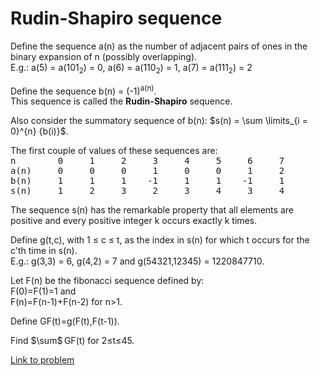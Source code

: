 # Rudin-Shapiro sequence

<p>Define the sequence a(n) as the number of adjacent pairs of ones in the binary expansion of n (possibly overlapping).
<br />E.g.: a(5) = a(101<sub>2</sub>) = 0, a(6) = a(110<sub>2</sub>) = 1, a(7) = a(111<sub>2</sub>) = 2</p>

<p>Define the sequence b(n) = (-1)<sup>a(n)</sup>.
<br />This sequence is called the <b>Rudin-Shapiro</b> sequence.</p>
<p>Also consider the summatory sequence of b(n): $s(n) = \sum \limits_{i = 0}^{n} {b(i)}$.</p>

<p>The first couple of values of these sequences are:
<br /><tt>n        0     1     2     3     4     5     6     7
<br />a(n)     0     0     0     1     0     0     1     2
<br />b(n)     1     1     1    -1     1     1    -1     1
<br />s(n)     1     2     3     2     3     4     3     4</tt></p>

<p>The sequence s(n) has the remarkable property that all elements are positive and every positive integer k occurs exactly k times.</p>

<p>Define g(t,c), with 1 ≤ c ≤ t, as the index in s(n) for which t occurs for the c'th time in s(n).
<br />E.g.: g(3,3) = 6, g(4,2) = 7 and g(54321,12345) = 1220847710.</p>

<p>Let F(n) be the fibonacci sequence defined by:
<br />F(0)=F(1)=1 and
<br />F(n)=F(n-1)+F(n-2) for n&gt;1.</p>

<p>Define GF(t)=g(F(t),F(t-1)).</p>

<p>Find $\sum$ GF(t) for 2≤t≤45.</p>

[Link to problem](https://projecteuler.net/problem=384)
